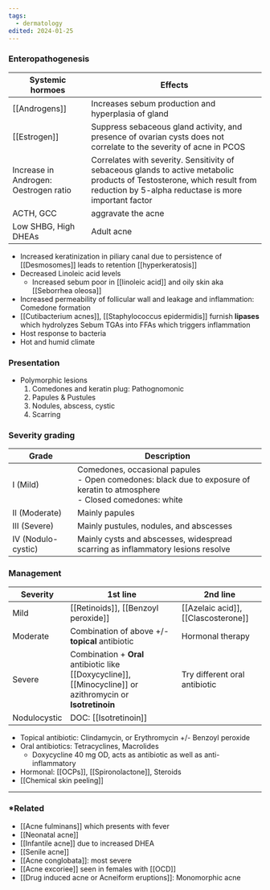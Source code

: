 ```yaml
---
tags:
  - dermatology
edited: 2024-01-25
---
```

### Enteropathogenesis
| Systemic hormoes                      | Effects                                                                                                                                                                           |
| ------------------------------------- | --------------------------------------------------------------------------------------------------------------------------------------------------------------------------------- |
| [[Androgens]]                         | Increases sebum production and hyperplasia of gland                                                                                                                               |
| [[Estrogen]]                          | Suppress sebaceous gland activity, and presence of ovarian cysts does not correlate to the severity of acne in PCOS                                                               |
| Increase in Androgen: Oestrogen ratio | Correlates with severity. Sensitivity of sebaceous glands to active metabolic products of Testosterone, which result from reduction by 5-alpha reductase is more important factor |
| ACTH, GCC                             | aggravate the acne                                                                                                                                                                |
| Low SHBG, High DHEAs                  | Adult acne                                                                                                                                                                        |
- Increased keratinization in piliary canal due to persistence of [[Desmosomes]] leads to retention [[hyperkeratosis]]
- Decreased Linoleic acid levels
	- Increased sebum poor in [[linoleic acid]] and oily skin aka [[Seborrhea oleosa]] 
- Increased permeability of follicular wall and leakage and inflammation: Comedone formation
- [[Cutibacterium acnes]], [[Staphylococcus epidermidis]] furnish **lipases** which hydrolyzes Sebum TGAs into FFAs  which triggers inflammation 
- Host response to bacteria
- Hot and humid climate

### Presentation
- Polymorphic lesions
	1. Comedones and keratin plug: Pathognomonic
	2. Papules & Pustules
	3. Nodules, abscess, cystic
	4. Scarring 

### Severity grading

| Grade     | Description                                        |
|-----------|----------------------------------------------------|
| I (Mild)  | Comedones, occasional papules<br>- Open comedones: black due to exposure of keratin to atmosphere<br>- Closed comedones: white |
| II (Moderate) | Mainly papules                                   |
| III (Severe) | Mainly pustules, nodules, and abscesses           |
| IV (Nodulo-cystic) | Mainly cysts and abscesses, widespread scarring as inflammatory lesions resolve |

### Management

| Severity     | 1st line                                                                                                    | 2nd line                            |
| ------------ | ----------------------------------------------------------------------------------------------------------- | ----------------------------------- |
| Mild         | [[Retinoids]], [[Benzoyl peroxide]]                                                                         | [[Azelaic acid]], [[Clascosterone]] |
| Moderate     | Combination of above +/- **topical** antibiotic                                                             | Hormonal therapy                    |
| Severe       | Combination + **Oral** antibiotic like [[Doxycycline]], [[Minocycline]] or azithromycin or **Isotretinoin** | Try different oral antibiotic       |
| Nodulocystic | DOC: [[Isotretinoin]]                                                                                       |                                     |

- Topical antibiotic: Clindamycin, or Erythromycin +/- Benzoyl peroxide
- Oral antibiotics: Tetracyclines, Macrolides
	- Doxycycline 40 mg OD, acts as antibiotic as well as anti-inflammatory 
- Hormonal: [[OCPs]], [[Spironolactone]], Steroids
- [[Chemical skin peeling]] 

---
### *Related
- [[Acne fulminans]] which presents with fever
- [[Neonatal acne]]
- [[Infantile acne]] due to increased DHEA
- [[Senile acne]] 
- [[Acne conglobata]]: most severe
- [[Acne excoriee]] seen in females with [[OCD]] 
- [[Drug induced acne or Acneiform eruptions]]: Monomorphic acne 